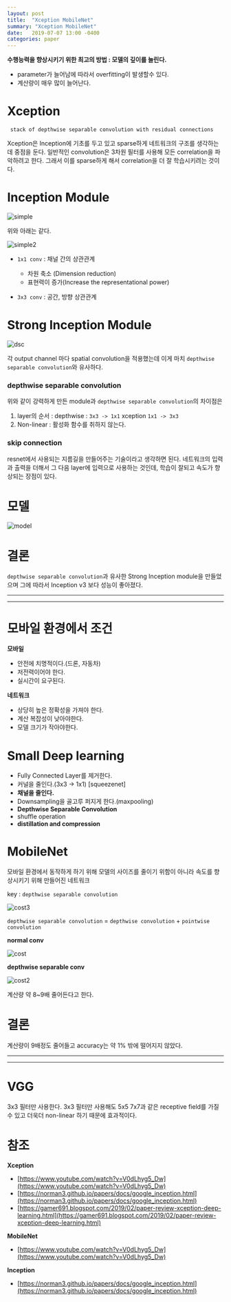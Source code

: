 ```yaml
---
layout: post
title:  "Xception MobileNet"
summary: "Xception MobileNet"
date:   2019-07-07 13:00 -0400
categories: paper
---
```


**수행능력을 향상시키기 위한 최고의 방법 : 모델의 깊이를 늘린다.**
  + parameter가 늘어남에 따라서 overfitting이 발생할수 있다.
  + 계산량이 매우 많이 늘어난다.

# Xception

` stack of depthwise separable convolution with residual connections`

Xception은 Inception에 기초를 두고 있고 sparse하게 네트워크의 구조를 생각하는데 중점을 둔다. 일반적인 convolution은 3차원 필터를 사용해 모든 correlation을 파악하려고 한다. 그래서 이를 sparse하게 해서 correlation을 더 잘 학습시키려는 것이다.

# Inception Module



![simple](https://github.com/jjeamin/jjeamin.github.io/raw/master/_posts/post_img/xception/simple.PNG)



위와 아래는 같다.



![simple2](https://github.com/jjeamin/jjeamin.github.io/raw/master/_posts/post_img/xception/simple2.PNG)



- `1x1 conv` : 채널 간의 상관관계
  + 차원 축소 (Dimension reduction)
  + 표현력이 증가(Increase the representational power)

- `3x3 conv` : 공간, 방향 상관관계

# Strong Inception Module



![dsc](https://github.com/jjeamin/jjeamin.github.io/raw/master/_posts/post_img/xception/dsc.PNG)



각 output channel 마다 spatial convolution을 적용했는데 이게 마치 `depthwise separable convolution`와 유사하다.

### depthwise separable convolution
위와 같이 강력하게 만든 module과 `depthwise separable convolution`의 차이점은

1. layer의 순서 : depthwise : `3x3 -> 1x1` xception `1x1 -> 3x3`
2. Non-linear : 활성화 함수를 취하지 않는다.

### skip connection

resnet에서 사용되는 지름길을 만들어주는 기술이라고 생각하면 된다. 네트워크의 입력과 출력을 더해서 그 다음 layer에 입력으로 사용하는 것인데, 학습이 잘되고 속도가 향상되는 장점이 있다.

# 모델



![model](https://github.com/jjeamin/jjeamin.github.io/raw/master/_posts/post_img/xception/model.PNG)



# 결론
`depthwise separable convolution`과 유사한 Strong Inception module을 만들었으며 그에 따라서 Inception v3 보다 성능이 좋아졌다.

---
---

# 모바일 환경에서 조건

**모바일**

- 안전에 치명적이다.(드론, 자동차)
- 저전력이어야 한다.
- 실시간이 요구된다.

**네트워크**

- 상당히 높은 정확성을 가져야 한다.
- 계산 복잡성이 낮아야한다.
- 모델 크기가 작아야한다.

# Small Deep learning
- Fully Connected Layer를 제거한다.
- 커널을 줄인다.(3x3 -> 1x1) [squeezenet]
- **채널을 줄인다.**
- Downsampling을 골고루 퍼지게 한다.(maxpooling)
- **Depthwise Separable Convolution**
- shuffle operation
- **distillation and compression**

# MobileNet
모바일 환경에서 동작하게 하기 위해 모델의 사이즈를 줄이기 위함이 아니라 속도를 향상시키기 위해 만들어진 네트워크

key : `depthwise separable convolution`



![cost3](https://github.com/jjeamin/jjeamin.github.io/raw/master/_posts/post_img/xception/cost3.PNG)



`depthwise separable convolution` = `depthwise convolution` + `pointwise convolution`

**normal conv**



![cost](https://github.com/jjeamin/jjeamin.github.io/raw/master/_posts/post_img/xception/cost.PNG)



**depthwise separable conv**



![cost2](https://github.com/jjeamin/jjeamin.github.io/raw/master/_posts/post_img/xception/cost2.PNG)



계산량 약 8~9배 줄어든다고 한다.

# 결론
계산량이 9배정도 줄어들고 accuracy는 약 1% 밖에 떨어지지 않았다.

---
---

# VGG
3x3 필터만 사용한다. 3x3 필터만 사용해도 5x5 7x7과 같은 receptive field를 가질 수 있고 더욱더 non-linear 하기 때문에 효과적이다.

# 참조

**Xception**
- [https://www.youtube.com/watch?v=V0dLhyg5_Dw](https://www.youtube.com/watch?v=V0dLhyg5_Dw)
- [https://norman3.github.io/papers/docs/google_inception.html](https://norman3.github.io/papers/docs/google_inception.html)
- [https://gamer691.blogspot.com/2019/02/paper-review-xception-deep-learning.html](https://gamer691.blogspot.com/2019/02/paper-review-xception-deep-learning.html)

**MobileNet**
- [https://www.youtube.com/watch?v=V0dLhyg5_Dw](https://www.youtube.com/watch?v=V0dLhyg5_Dw)

**Inception**
- [https://norman3.github.io/papers/docs/google_inception.html](https://norman3.github.io/papers/docs/google_inception.html)
